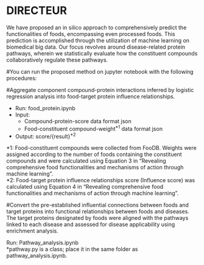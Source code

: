 # DIRECTEUR

<Introduction>  
We have proposed an in silico approach to comprehensively predict the functionalities of foods, encompassing even processed foods. This prediction is accomplished through the utilization of machine learning on biomedical big data. Our focus revolves around disease-related protein pathways, wherein we statistically evaluate how the constituent compounds collaboratively regulate these pathways.

#You can run the proposed method on jupyter notebook with the following procedures: 

#Aggregate component compound-protein interactions inferred by logistic regression analysis into food-target protein influence relationships.

- Run: food_protein.ipynb   
- Input: 
  - Compound-protein-score data format json  
  - Food-constituent compound-weight<sup>*1</sup>  data format json  
- Output: score/{result}<sup>*2</sup>

*1: Food-constituent compounds were collected from FooDB. Weights were assigned according to the number of foods containing the constituent compounds and were calculated using Equation 3 in “Revealing comprehensive food functionalities and mechanisms of action through machine learning”.  
*2: Food-target protein influence relationships score (Influence score) was calculated using Equation 4 in “Revealing comprehensive food functionalities and mechanisms of action through machine learning”.

#Convert the pre-established influential connections between foods and target proteins into functional relationships between foods and diseases. The target proteins designated by foods were aligned with the pathways linked to each disease and assessed for disease applicability using enrichment analysis. 

Run: Pathway_analysis.ipynb  
*pathway.py is a class; place it in the same folder as pathway_analysis.ipynb.
